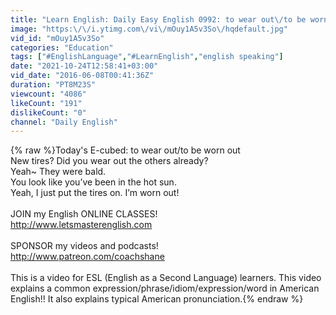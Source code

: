 ```yaml
---
title: "Learn English: Daily Easy English 0992: to wear out\/to be worn out"
image: "https:\/\/i.ytimg.com\/vi\/mOuy1A5v3So\/hqdefault.jpg"
vid_id: "mOuy1A5v3So"
categories: "Education"
tags: ["#EnglishLanguage","#LearnEnglish","english speaking"]
date: "2021-10-24T12:58:41+03:00"
vid_date: "2016-06-08T00:41:36Z"
duration: "PT8M23S"
viewcount: "4086"
likeCount: "191"
dislikeCount: "0"
channel: "Daily English"
---
```

{% raw %}Today's E-cubed: to wear out/to be worn out<br />New tires? Did you wear out the others already?<br />Yeah~ They were bald.<br />You look like you’ve been in the hot sun.<br />Yeah, I just put the tires on. I’m worn out!<br /><br />JOIN my English ONLINE CLASSES! <br /><a rel="nofollow" target="blank" href="http://www.letsmasterenglish.com">http://www.letsmasterenglish.com</a><br /><br />SPONSOR my videos and podcasts!<br /><a rel="nofollow" target="blank" href="http://www.patreon.com/coachshane">http://www.patreon.com/coachshane</a><br /><br />This is a video for ESL (English as a Second Language) learners. This video explains a common expression/phrase/idiom/expression/word in American English!! It also explains typical American pronunciation.{% endraw %}
